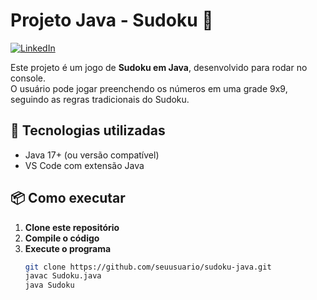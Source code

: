 # Projeto Java - Sudoku 🧩

[![LinkedIn](https://img.shields.io/badge/LinkedIn-Ana%20Luisa%20Magotti%20Felizardo-blue?style=for-the-badge&logo=linkedin&logoColor=white)](https://www.linkedin.com/in/ana-luisa--magottifelizardo?utm_source=share&utm_campaign=share_via&utm_content=profile&utm_medium=ios_app)

Este projeto é um jogo de **Sudoku em Java**, desenvolvido para rodar no console.  
O usuário pode jogar preenchendo os números em uma grade 9x9, seguindo as regras tradicionais do Sudoku.

## 🚀 Tecnologias utilizadas
- Java 17+ (ou versão compatível)
- VS Code com extensão Java

## 📦 Como executar
1. **Clone este repositório**
2. **Compile o código**
3. **Execute o programa**
   ```bash
   git clone https://github.com/seuusuario/sudoku-java.git
   javac Sudoku.java
   java Sudoku
